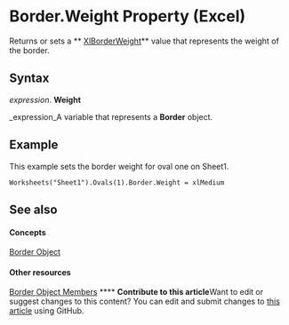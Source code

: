 
# Border.Weight Property (Excel)

Returns or sets a  ** [XlBorderWeight](44dd8e9d-144f-d208-1f62-ddb264933440.md)** value that represents the weight of the border.


## Syntax

 _expression_. **Weight**

 _expression_A variable that represents a  **Border** object.


## Example

This example sets the border weight for oval one on Sheet1.


```
Worksheets("Sheet1").Ovals(1).Border.Weight = xlMedium
```


## See also


#### Concepts


 [Border Object](bca516bf-7c0f-f9df-078d-dfb522f256f3.md)
#### Other resources


 [Border Object Members](9894a092-7e82-4108-3463-c6d7b542659c.md)
****   **Contribute to this article**Want to edit or suggest changes to this content? You can edit and submit changes to  [this article](https://github.com/jhershey00/VBA_Excel_Test/OpenXMLCon/articles/c6b9a812-60e6-245d-e86e-fb385581f890.md) using GitHub.

